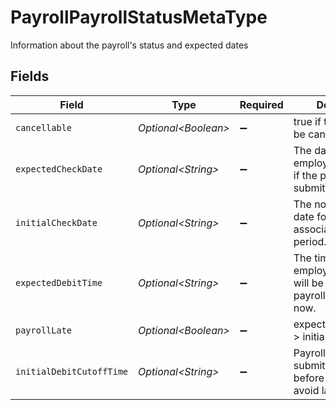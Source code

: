 # PayrollPayrollStatusMetaType

Information about the payroll's status and expected dates


## Fields

| Field                                                                            | Type                                                                             | Required                                                                         | Description                                                                      |
| -------------------------------------------------------------------------------- | -------------------------------------------------------------------------------- | -------------------------------------------------------------------------------- | -------------------------------------------------------------------------------- |
| `cancellable`                                                                    | *Optional\<Boolean>*                                                             | :heavy_minus_sign:                                                               | true if the payroll may be cancelled.                                            |
| `expectedCheckDate`                                                              | *Optional\<String>*                                                              | :heavy_minus_sign:                                                               | The date an employee will be paid if the payroll is submitted now.               |
| `initialCheckDate`                                                               | *Optional\<String>*                                                              | :heavy_minus_sign:                                                               | The normal check date for the associated pay period.                             |
| `expectedDebitTime`                                                              | *Optional\<String>*                                                              | :heavy_minus_sign:                                                               | The time the employer's account will be debited if the payroll is submitted now. |
| `payrollLate`                                                                    | *Optional\<Boolean>*                                                             | :heavy_minus_sign:                                                               | expected_check_date > initial_check_date.                                        |
| `initialDebitCutoffTime`                                                         | *Optional\<String>*                                                              | :heavy_minus_sign:                                                               | Payroll must be submitted at or before this time to avoid late payroll.          |